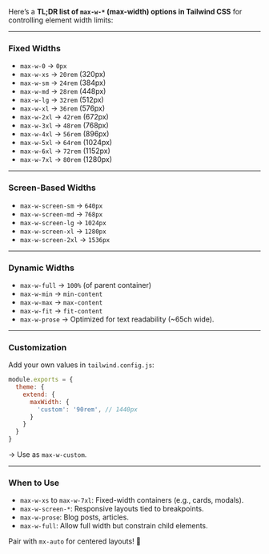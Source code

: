 Here’s a **TL;DR list of `max-w-*` (max-width) options in Tailwind CSS** for controlling element width limits:

---

### **Fixed Widths**  
- `max-w-0` → `0px`  
- `max-w-xs` → `20rem` (320px)  
- `max-w-sm` → `24rem` (384px)  
- `max-w-md` → `28rem` (448px)  
- `max-w-lg` → `32rem` (512px)  
- `max-w-xl` → `36rem` (576px)  
- `max-w-2xl` → `42rem` (672px)  
- `max-w-3xl` → `48rem` (768px)  
- `max-w-4xl` → `56rem` (896px)  
- `max-w-5xl` → `64rem` (1024px)  
- `max-w-6xl` → `72rem` (1152px)  
- `max-w-7xl` → `80rem` (1280px)  

---

### **Screen-Based Widths**  
- `max-w-screen-sm` → `640px`  
- `max-w-screen-md` → `768px`  
- `max-w-screen-lg` → `1024px`  
- `max-w-screen-xl` → `1280px`  
- `max-w-screen-2xl` → `1536px`  

---

### **Dynamic Widths**  
- `max-w-full` → `100%` (of parent container)  
- `max-w-min` → `min-content`  
- `max-w-max` → `max-content`  
- `max-w-fit` → `fit-content`  
- `max-w-prose` → Optimized for text readability (~65ch wide).  

---

### **Customization**  
Add your own values in `tailwind.config.js`:  
```js
module.exports = {
  theme: {
    extend: {
      maxWidth: {
        'custom': '90rem', // 1440px
      }
    }
  }
}
```
→ Use as `max-w-custom`.  

---

### **When to Use**  
- `max-w-xs` to `max-w-7xl`: Fixed-width containers (e.g., cards, modals).  
- `max-w-screen-*`: Responsive layouts tied to breakpoints.  
- `max-w-prose`: Blog posts, articles.  
- `max-w-full`: Allow full width but constrain child elements.  

Pair with `mx-auto` for centered layouts! 🎯
